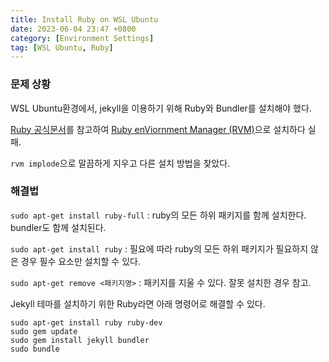 ```yaml
---
title: Install Ruby on WSL Ubuntu
date: 2023-06-04 23:47 +0800
category: [Environment Settings]
tag: [WSL Ubuntu, Ruby]
---
```


### 문제 상황

WSL Ubuntu환경에서, jekyll을 이용하기 위해 Ruby와 Bundler를 설치해야 했다.

[Ruby 공식문서](https://www.ruby-lang.org/en/documentation/installation/)를 참고하여 [Ruby enViornment Manager (RVM)](https://rvm.io/)으로 설치하다 실패.

`rvm implode`으로 말끔하게 지우고 다른 설치 방법을 찾았다.

### 해결법

`sudo apt-get install ruby-full`
: ruby의 모든 하위 패키지를 함께 설치한다. bundler도 함께 설치된다.

`sudo apt-get install ruby`
: 필요에 따라 ruby의 모든 하위 패키지가 필요하지 않은 경우 필수 요소만 설치할 수 있다.

`sudo apt-get remove <패키지명>`
: 패키지를 지울 수 있다. 잘못 설치한 경우 참고.

Jekyll 테마를 설치하기 위한 Ruby라면 아래 명령어로 해결할 수 있다.

```
sudo apt-get install ruby ruby-dev
sudo gem update
sudo gem install jekyll bundler
sudo bundle
```